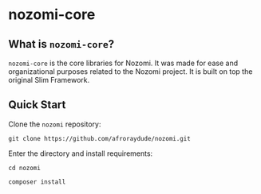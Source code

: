 # nozomi-core


## What is `nozomi-core`?
`nozomi-core` is the core libraries for Nozomi. It was made for ease and organizational purposes related to the Nozomi project.
It is built on top the original Slim Framework.

## Quick Start

Clone the `nozomi` repository:
```
git clone https://github.com/afroraydude/nozomi.git
```

Enter the directory and install requirements:
```
cd nozomi

composer install
```